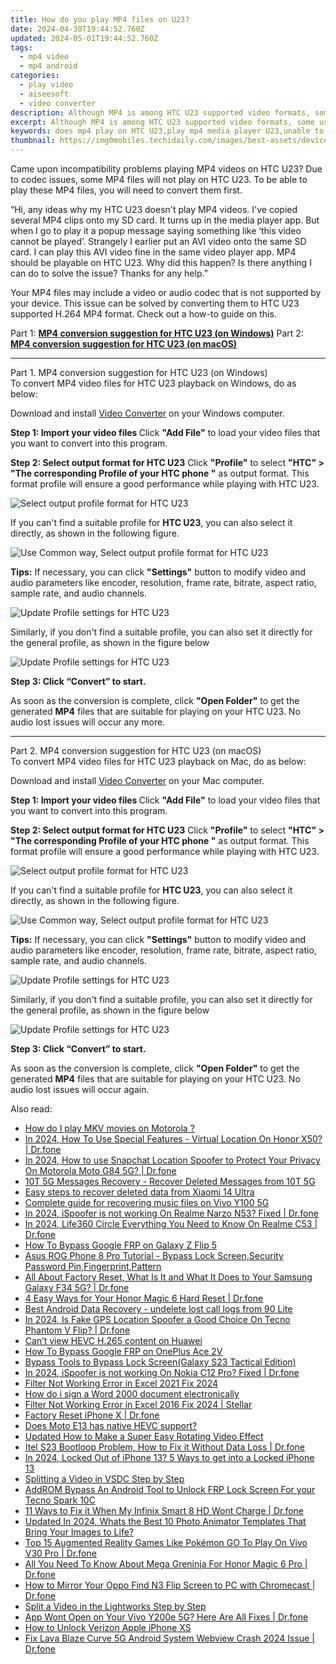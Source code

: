 ```yaml
---
title: How do you play MP4 files on U23?
date: 2024-04-30T19:44:52.760Z
updated: 2024-05-01T19:44:52.760Z
tags: 
  - mp4 video
  - mp4 android
categories: 
  - play video
  - aiseesoft
  - video converter
description: Although MP4 is among HTC U23 supported video formats, some users still encounter incompatibility issues when playing MP4 files on HTC U23. In this article, we explain how to solve the problem with a little workaround. 
excerpt: Although MP4 is among HTC U23 supported video formats, some users still encounter incompatibility issues when playing MP4 files on HTC U23. In this article, we explain how to solve the problem with a little workaround. 
keywords: does mp4 play on HTC U23,play mp4 media player U23,unable to play mp4 on U23,does mp4 play on HTC,play mp4 files U23,can you play mp4 on U23,playing mp4 videos on phone android,video to mp4 codec converter for android,how to converter 720p to mp4 on android,mp4 video converter for android,mp4 converter for android,mp4 codec vlc android
thumbnail: https://img0mobiles.techidaily.com/images/best-assets/devices/htc/htc-u23/4.jpg
---
```


<div class="atpl-content atpl-for-aiseesoft-video-converter play-mp4-on-android">

<div class="atpl-post-description-part-1">
<div class="tpl-content-sub-paragraph-normal">
  <p>
    Came upon incompatibility problems playing MP4 videos on HTC U23? Due to codec issues, some MP4 files will not play on HTC U23. To be able to play these MP4 files, you will need to convert them first.
  </p>
</div>
</div>



<div class="atpl-post-description-part-2">
<div class="tpl-content-sub-paragraph-question">
  “Hi, any ideas why my HTC U23 doesn't play MP4 videos. I've copied several MP4 clips onto my SD card. It turns up in the media player app. But when I go to play it a popup message saying something like ‘this video cannot be played’. Strangely I earlier put an AVI video onto the same SD card. I can play this AVI video fine in the same video player app. MP4 should be playable on HTC U23. Why did this happen? Is there anything I can do to solve the issue? Thanks for any help.”
</div>
<div class="tpl-content-sub-paragraph-content">
<p>
  Your MP4 files may include a video or audio codec that is not supported by your device. This issue can be solved by converting them to HTC U23 supported H.264 MP4 format. Check out a how-to guide on this.
</p>
</div>
</div>

Part 1: <strong><a href="#p1">MP4 conversion suggestion for HTC U23 (on Windows)</a></strong>
Part 2: <strong><a href="#p2">MP4 conversion suggestion for HTC U23 (on macOS)</a></strong>

<!-- Part 1 -->
<a id="p1" name="p1" ></a><hr>

<div class="atpl-step-part-style">Part 1. MP4 conversion suggestion for HTC U23 (on Windows)</div>
To convert MP4 video files for HTC U23 playback on Windows, do as below:

Download and install <a class="atpl-step-content-a-style" href="https://tools.techidaily.com/aiseesoft-total-video-converter/" >Video Converter</a> on your Windows computer.

<strong>Step 1: Import your video files </strong>
Click <b>"Add File"</b> to load your video files that you want to convert into this program.

<strong>Step 2: Select output format for HTC U23</strong>
Click <b>"Profile"</b> to select <b>"HTC" > "The corresponding Profile of your HTC phone "</b> as output format. This format profile will ensure a good performance while playing with HTC U23.

<img src="https://tools.techidaily.com/images/apps/aiseesoft/video-converter/devices/htc/fv.mp4/win/profile-5.png" class="atpl-imgstyle" alt="Select output profile format for HTC U23" />

If you can't find a suitable profile for **HTC U23**, you can also select it directly, as shown in the following figure.

<img src="https://tools.techidaily.com/images/apps/aiseesoft/video-converter/devices/common_android/fv.mp4/win/profile.png" class="atpl-imgstyle" alt="Use Common way, Select output profile format for HTC U23" />

<strong>Tips:</strong>
If necessary, you can click <b>"Settings"</b> button to modify video and audio parameters like encoder, resolution, frame rate, bitrate, aspect ratio, sample rate, and audio channels. 

<img src="https://tools.techidaily.com/images/apps/aiseesoft/video-converter/devices/htc/fv.mp4/win/settings-3.png" class="atpl-imgstyle"  alt="Update Profile settings for HTC U23" />

Similarly, if you don't find a suitable profile, you can also set it directly for the general profile, as shown in the figure below

<img src="https://tools.techidaily.com/images/apps/aiseesoft/video-converter/devices/common_android/fv.mp4/win/settings.png" class="atpl-imgstyle"  alt="Update Profile settings for HTC U23" />

<strong>Step 3: Click “Convert” to start.</strong>

As soon as the conversion is complete, click <b>"Open Folder"</b> to get the generated <b>MP4</b> files that are suitable for playing on your HTC U23. No audio lost issues will occur any more.

<!-- Part 2 -->
<a id="p2" name="p2"></a><hr>

<div class="atpl-step-part-style">Part 2. MP4 conversion suggestion for HTC U23 (on macOS)</div>
To convert MP4 video files for HTC U23 playback on Mac, do as below:

Download and install <a class="atpl-step-content-a-style" href="https://tools.techidaily.com/aiseesoft-total-video-converter/" >Video Converter</a> on your Mac computer.

<strong>Step 1: Import your video files </strong>
Click <b>"Add File"</b> to load your video files that you want to convert into this program.

<strong>Step 2: Select output format for HTC U23</strong>
Click <b>"Profile"</b> to select <b>"HTC" > "The corresponding Profile of your HTC phone "</b> as output format. This format profile will ensure a good performance while playing with HTC U23.

<img src="https://tools.techidaily.com/images/apps/aiseesoft/video-converter/devices/htc/fv.mp4/mac/profile.png" class="atpl-imgstyle" alt="Select output profile format for HTC U23" />

If you can't find a suitable profile for **HTC U23**, you can also select it directly, as shown in the following figure.

<img src="https://tools.techidaily.com/images/apps/aiseesoft/video-converter/devices/common_android/fv.mp4/mac/profile.png" class="atpl-imgstyle" alt="Use Common way, Select output profile format for HTC U23" />

<strong>Tips:</strong>
If necessary, you can click <b>"Settings"</b> button to modify video and audio parameters like encoder, resolution, frame rate, bitrate, aspect ratio, sample rate, and audio channels. 

<img src="https://tools.techidaily.com/images/apps/aiseesoft/video-converter/devices/htc/fv.mp4/mac/settings.png" class="atpl-imgstyle"  alt="Update Profile settings for HTC U23" />

Similarly, if you don't find a suitable profile, you can also set it directly for the general profile, as shown in the figure below

<img src="https://tools.techidaily.com/images/apps/aiseesoft/video-converter/devices/common_android/fv.mp4/win/settings.png" class="atpl-imgstyle"  alt="Update Profile settings for HTC U23" />

<strong>Step 3: Click “Convert” to start.</strong>

As soon as the conversion is complete, click <b>"Open Folder"</b> to get the generated <b>MP4</b> files that are suitable for playing on your HTC U23. No audio lost issues will occur again.



<div class="atpl-post-end">
  <div class="atpl-post-device-model-description">
    
  </div>
</div>

<ins class="adsbygoogle"
     style="display:block"
     data-ad-client="ca-pub-7571918770474297"
     data-ad-slot="8358498916"
     data-ad-format="auto"
     data-full-width-responsive="true"></ins>


</div>
<ins class="adsbygoogle"
    style="display:block"
    data-ad-format="autorelaxed"
    data-ad-client="ca-pub-7571918770474297"
    data-ad-slot="1223367746"></ins>

<span class="atpl-alsoreadstyle">Also read:</span>
<div><ul>
<li><a href="https://phone-solutions.techidaily.com/how-do-i-play-mkv-movies-on-motorola-by-aiseesoft-video-converter-play-mkv-on-android/"><u>How do I play MKV movies on Motorola ?</u></a></li>
<li><a href="https://phone-solutions.techidaily.com/in-2024-how-to-use-special-features-virtual-location-on-honor-x50-drfone-by-drfone-virtual-android/"><u>In 2024, How To Use Special Features - Virtual Location On Honor X50? | Dr.fone</u></a></li>
<li><a href="https://phone-solutions.techidaily.com/in-2024-how-to-use-snapchat-location-spoofer-to-protect-your-privacy-on-motorola-moto-g84-5g-drfone-by-drfone-virtual-android/"><u>In 2024, How to use Snapchat Location Spoofer to Protect Your Privacy On Motorola Moto G84 5G? | Dr.fone</u></a></li>
<li><a href="https://phone-solutions.techidaily.com/10t-5g-messages-recovery-recover-deleted-messages-from-10t-5g-by-fonelab-android-recover-messages/"><u>10T 5G Messages Recovery - Recover Deleted Messages from 10T 5G</u></a></li>
<li><a href="https://phone-solutions.techidaily.com/easy-steps-to-recover-deleted-data-from-xiaomi-14-ultra-by-fonelab-android-recover-data/"><u>Easy steps to recover deleted data from Xiaomi 14 Ultra</u></a></li>
<li><a href="https://phone-solutions.techidaily.com/complete-guide-for-recovering-music-files-on-vivo-y100-5g-by-fonelab-android-recover-music/"><u>Complete guide for recovering music files on Vivo Y100 5G</u></a></li>
<li><a href="https://phone-solutions.techidaily.com/in-2024-ispoofer-is-not-working-on-realme-narzo-n53-fixed-drfone-by-drfone-virtual-android/"><u>In 2024, iSpoofer is not working On Realme Narzo N53? Fixed | Dr.fone</u></a></li>
<li><a href="https://phone-solutions.techidaily.com/in-2024-life360-circle-everything-you-need-to-know-on-realme-c53-drfone-by-drfone-virtual-android/"><u>In 2024, Life360 Circle Everything You Need to Know On Realme C53 | Dr.fone</u></a></li>
<li><a href="https://phone-solutions.techidaily.com/how-to-bypass-google-frp-on-galaxy-z-flip-5-by-drfone-android-unlock-remove-google-frp/"><u>How To Bypass Google FRP on Galaxy Z Flip 5</u></a></li>
<li><a href="https://phone-solutions.techidaily.com/asus-rog-phone-8-pro-tutorial-bypass-lock-screen-security-password-pin-fingerprint-pattern-by-drfone-android-unlock-android-unlock/"><u>Asus ROG Phone 8 Pro Tutorial - Bypass Lock Screen,Security Password Pin,Fingerprint,Pattern</u></a></li>
<li><a href="https://phone-solutions.techidaily.com/all-about-factory-reset-what-is-it-and-what-it-does-to-your-samsung-galaxy-f34-5g-drfone-by-drfone-reset-android-reset-android/"><u>All About Factory Reset, What Is It and What It Does to Your Samsung Galaxy F34 5G? | Dr.fone</u></a></li>
<li><a href="https://phone-solutions.techidaily.com/4-easy-ways-for-your-honor-magic-6-hard-reset-drfone-by-drfone-reset-android-reset-android/"><u>4 Easy Ways for Your Honor Magic 6 Hard Reset | Dr.fone</u></a></li>
<li><a href="https://phone-solutions.techidaily.com/best-android-data-recovery-undelete-lost-call-logs-from-90-lite-by-fonelab-android-recover-call-logs/"><u>Best Android Data Recovery - undelete lost call logs from 90 Lite</u></a></li>
<li><a href="https://phone-solutions.techidaily.com/in-2024-is-fake-gps-location-spoofer-a-good-choice-on-tecno-phantom-v-flip-drfone-by-drfone-virtual-android/"><u>In 2024, Is Fake GPS Location Spoofer a Good Choice On Tecno Phantom V Flip? | Dr.fone</u></a></li>
<li><a href="https://phone-solutions.techidaily.com/can-t-view-hevc-h-265-content-on-huawei-by-aiseesoft-video-converter-play-hevc-video-on-android/"><u>Can’t view HEVC H.265 content on Huawei </u></a></li>
<li><a href="https://phone-solutions.techidaily.com/how-to-bypass-google-frp-on-oneplus-ace-2v-by-drfone-android-unlock-remove-google-frp/"><u>How To Bypass Google FRP on OnePlus Ace 2V</u></a></li>
<li><a href="https://phone-solutions.techidaily.com/bypass-tools-to-bypass-lock-screengalaxy-s23-tactical-edition-by-drfone-android-unlock-android-unlock/"><u>Bypass Tools to Bypass Lock Screen(Galaxy S23 Tactical Edition)</u></a></li>
<li><a href="https://phone-solutions.techidaily.com/in-2024-ispoofer-is-not-working-on-nokia-c12-pro-fixed-drfone-by-drfone-virtual-android/"><u>In 2024, iSpoofer is not working On Nokia C12 Pro? Fixed | Dr.fone</u></a></li>
<li><a href="https://phone-solutions.techidaily.com/filter-not-working-error-in-excel-2021-fix-2024-by-stellar-guide/"><u>Filter Not Working Error in Excel 2021 Fix 2024</u></a></li>
<li><a href="https://phone-solutions.techidaily.com/how-do-i-sign-a-word-2000-document-electronically-by-ldigisigner-sign-a-word-sign-a-word/"><u>How do i sign a Word 2000 document electronically</u></a></li>
<li><a href="https://phone-solutions.techidaily.com/filter-not-working-error-in-excel-2016-fix-2024-stellar-by-stellar-guide/"><u>Filter Not Working Error in Excel 2016 Fix 2024 | Stellar</u></a></li>
<li><a href="https://phone-solutions.techidaily.com/factory-reset-iphone-x-drfone-by-drfone-ios-system-repair-ios-system-repair/"><u>Factory Reset iPhone X | Dr.fone</u></a></li>
<li><a href="https://phone-solutions.techidaily.com/does-moto-e13-has-native-hevc-support-by-aiseesoft-video-converter-play-hevc-video-on-android/"><u>Does Moto E13 has native HEVC support?</u></a></li>
<li><a href="https://ai-editing-video.techidaily.com/updated-how-to-make-a-super-easy-rotating-video-effect/"><u>Updated How to Make a Super Easy Rotating Video Effect</u></a></li>
<li><a href="https://fix-guide.techidaily.com/itel-s23-bootloop-problem-how-to-fix-it-without-data-loss-drfone-by-drfone-fix-android-problems-fix-android-problems/"><u>Itel S23 Bootloop Problem, How to Fix it Without Data Loss | Dr.fone</u></a></li>
<li><a href="https://ios-unlock.techidaily.com/in-2024-locked-out-of-iphone-13-5-ways-to-get-into-a-locked-iphone-13-by-drfone-ios/"><u>In 2024, Locked Out of iPhone 13? 5 Ways to get into a Locked iPhone 13</u></a></li>
<li><a href="https://ai-editing-video.techidaily.com/splitting-a-video-in-vsdc-step-by-step/"><u>Splitting a Video in VSDC Step by Step</u></a></li>
<li><a href="https://bypass-frp.techidaily.com/addrom-bypass-an-android-tool-to-unlock-frp-lock-screen-for-your-tecno-spark-10c-by-drfone-android/"><u>AddROM Bypass An Android Tool to Unlock FRP Lock Screen For your Tecno Spark 10C</u></a></li>
<li><a href="https://howto.techidaily.com/11-ways-to-fix-it-when-my-infinix-smart-8-hd-wont-charge-drfone-by-drfone-fix-android-problems-fix-android-problems/"><u>11 Ways to Fix it When My Infinix Smart 8 HD Wont Charge | Dr.fone</u></a></li>
<li><a href="https://animation-videos.techidaily.com/updated-in-2024-whats-the-best-10-photo-animator-templates-that-bring-your-images-to-life/"><u>Updated In 2024, Whats the Best 10 Photo Animator Templates That Bring Your Images to Life?</u></a></li>
<li><a href="https://change-location.techidaily.com/top-15-augmented-reality-games-like-pokemon-go-to-play-on-vivo-v30-pro-drfone-by-drfone-virtual-android/"><u>Top 15 Augmented Reality Games Like Pokémon GO To Play On Vivo V30 Pro | Dr.fone</u></a></li>
<li><a href="https://pokemon-go-android.techidaily.com/all-you-need-to-know-about-mega-greninja-for-honor-magic-6-pro-drfone-by-drfone-virtual-android/"><u>All You Need To Know About Mega Greninja For Honor Magic 6 Pro | Dr.fone</u></a></li>
<li><a href="https://screen-mirror.techidaily.com/how-to-mirror-your-oppo-find-n3-flip-screen-to-pc-with-chromecast-drfone-by-drfone-android/"><u>How to Mirror Your Oppo Find N3 Flip Screen to PC with Chromecast | Dr.fone</u></a></li>
<li><a href="https://ai-video-editing.techidaily.com/split-a-video-in-the-lightworks-step-by-step/"><u>Split a Video in the Lightworks Step by Step</u></a></li>
<li><a href="https://howto.techidaily.com/app-wont-open-on-your-vivo-y200e-5g-here-are-all-fixes-drfone-by-drfone-fix-android-problems-fix-android-problems/"><u>App Wont Open on Your Vivo Y200e 5G? Here Are All Fixes | Dr.fone</u></a></li>
<li><a href="https://sim-unlock.techidaily.com/how-to-unlock-verizon-apple-iphone-xs-by-drfone-ios/"><u>How to Unlock Verizon Apple iPhone XS</u></a></li>
<li><a href="https://howto.techidaily.com/fix-lava-blaze-curve-5g-android-system-webview-crash-2024-issue-drfone-by-drfone-fix-android-problems-fix-android-problems/"><u>Fix Lava Blaze Curve 5G Android System Webview Crash 2024 Issue | Dr.fone</u></a></li>
</ul></div>

